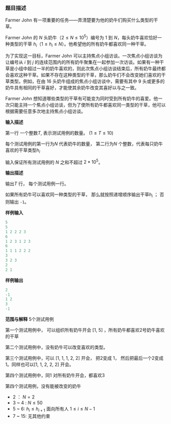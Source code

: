 

### 题目描述

Farmer John 有一项重要的任务——弄清楚要为他的奶牛们购买什么类型的干草。

Farmer John 的 $N$ 头奶牛（$2≤N≤10^5$）编号为 1 到 $N$，每头奶牛喜欢恰好一种类型的干草 $h_i$（$1 \le h_i \le N$）。他希望他的所有奶牛都喜欢同一种干草。

为了实现这一目标，Farmer John 可以主持焦点小组访谈。一次焦点小组访谈为让编号从 $i$ 到 $j$ 的连续范围内的所有奶牛聚集在一起参加一次访谈。如果有一种干草是小组中超过一半的奶牛喜欢的，则此次焦点小组访谈结束后，所有奶牛最终都会喜欢这种干草。如果不存在这种类型的干草，那么奶牛们不会改变她们喜欢的干草类型。例如，在由 16 头奶牛组成的焦点小组访谈中，需要有其中 9 头或更多的奶牛具有相同的干草喜好，才能使其余奶牛改变其喜好以与之一致。

Farmer John 想知道哪些类型的干草有可能变为同时受到所有奶牛的喜爱。他一次只能主持一个焦点小组访谈，但为了使所有奶牛都喜欢同一类型的干草，他可以根据需要任意多次地主持焦点小组访谈。



**输入描述**

第一行 一个整数$T$, 表示测试用例的数量。 $(1 \le T \le 10)$

每个测试用例的第一行为$N$ 代表奶牛的数量， 第二行为$N$ 个整数，代表每只奶牛喜欢的干草类型$h_i$

输入保证所有测试用例的 $N$ 之和不超过 $2  * 10^5$。

**输出描述**

输出$T$ 行， 每个测试用例一行。

如果所有奶牛可以喜欢同一种类型的干草， 那么就按照递增顺序输出干草$h_i$ ； 否则输出 `-1`。



**样例输入**

```cpp
5
5
1 2 2 2 3
6
1 2 3 1 2 3
6
1 1 1 2 2 2
3
3 2 3
2
2 1
```



**样例输出**

```cpp
2
-1
1 2
3
-1
```


**范围与解释**
5个测试用例

第一个测试用例中， 可以组织所有奶牛开会 [1, 5] ，所有奶牛都喜欢2号奶牛喜欢的干草

第二个测试用例中，没有奶牛可以改变喜欢的类型。

第三个测试用例中，可以 [1, 1, 1, 2, 2] 开会， 把2变成 1， 然后把最后一个2变成1。同样也可以[1, 1, 2, 2, 2] 开会。

第四个测试用例中，同1 对所有奶牛开会，都喜欢3

第四个测试用例，没有能被改变的奶牛

- 2 ： $N = 2$
- 3 ~ 4 :   $N \le 50$
- 5 ~ 6:   $h_i \le h_{i+1}$ 面向所有人 $1 \le i \le N - 1$
- 7 ~ 15: 无其他约束











